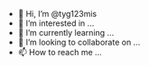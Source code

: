 - 👋 Hi, I’m @tyg123mis
- 👀 I’m interested in ...
- 🌱 I’m currently learning ...
- 💞️ I’m looking to collaborate on ...
- 📫 How to reach me ...

<!---
tyg123mis/tyg123mis is a ✨ special ✨ repository because its `README.md` (this file) appears on your GitHub profile.
You can click the Preview link to take a look at your changes.
--->
